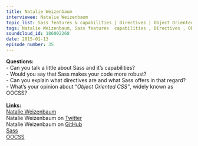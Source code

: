 ```yaml
--- 
title: Natalie Weizenbaum
interviewee: Natalie Weizenbaum
topic_list: Sass features & capabilities | Directives | Object Oriented CSS
tags: Natalie Weizenbaum, Sass features  capabilities , Directives , Object Oriented CSS
soundcloud_id: 186002268
date: 2015-01-13
episode_number: 35
---
```

 
<p class="show_notes_display"><b>Questions:</b><br>- Can you talk a little about Sass and it’s capabilities?<br>- Would you say that Sass makes your code more robust?<br>- Can you explain what directives are and what Sass offers in that regard?<br>- What’s your opinion about “<i>Object Oriented CSS”</i>, widely known as OOCSS?<br><br><b>Links:</b><br><a rel="nofollow" target="_blank" href="http://nex-3.com/">Natalie Weizenbaum</a><br>Natalie Weizenbaum on <a rel="nofollow" target="_blank" href="https://twitter.com/nex3">Twitter</a><br>Natalie Weizenbaum on <a rel="nofollow" target="_blank" href="https://github.com/nex3">GitHub</a><br><a rel="nofollow" target="_blank" href="http://sass-lang.com/">Sass</a><br><a rel="nofollow" target="_blank" href="http://www.smashingmagazine.com/2011/12/12/an-introduction-to-object-oriented-css-oocss/">OOCSS</a></p>
